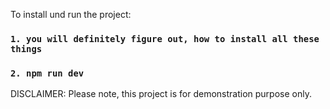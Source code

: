 To install und run the project:

 ### `1. you will definitely figure out, how to install all these things`
 ### `2. npm run dev`

DISCLAIMER: Please note, this project is for demonstration purpose only.